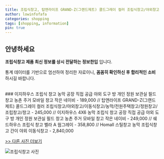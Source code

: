 ```yaml
---
title: 조립식창고, 탑앤라이프 GRAND-Z(그랜드제트) 콜드그레이 컬러 조립식창고/야외창고/이동식창고/농막/전원주택창고/정원창고/조립창고/창고
author: lowinfofafa
categories: shopping
tags: [shopping, information]
pin: true
---
```


## 안녕하세요

**조립식창고 제품 최신 정보를 상시 전달하는 정보한입** 입니다.

통계 데이터를 기반으로 엄선하여 정리한 자료이니, **꼼꼼히 확인하신 후 합리적인 소비**하시길 바랍니다.

<br >
### 이지하우스 조립식 창고 농막 공장 직접 공급 야외 도구 방 개인 정원 보관실 필드 창고 농촌 주거 모바일 창고 작은 네이비 - 189,000 // 탑앤라이프 GRAND-Z(그랜드제트) 콜드그레이 컬러 조립식창고/야외창고/이동식창고/농막/전원주택창고/정원창고/조립창고/창고 - 245,000 // 이지하우스 4X6 농막 조립식 창고 공장 직접 공급 야외 도구 방 개인 정원 보관실 필드 창고 농촌 주거 모바일 창고 작은 네이비 - 249,000 // 쉐드하우스 조립식 창고 벨라 A 웜그레이 - 358,800 // Homall 스틸창고 농막 조립식창고 간이 야외 이동식창고 - 2,840,000

[>> 다른 사진 더보기](https://chengsprint.mycafe24.com/%ec%a1%b0%eb%a6%bd%ec%8b%9d%ec%b0%bd%ea%b3%a0-top-10-1020%eb%8c%80-%eb%82%a8%ec%9e%90%ea%b0%80-%ed%98%84%ec%9e%ac-%ea%b4%80%ec%8b%ac-%ea%b0%96%eb%8a%94/)

![조립식창고 사진](https://thumbnail9.coupangcdn.com/thumbnails/remote/230x230ex/image/vendor_inventory/a2a4/74dd324d82aec0cf14523a031f306752f44b74c49499f2067f791829471c.jpg)
                                